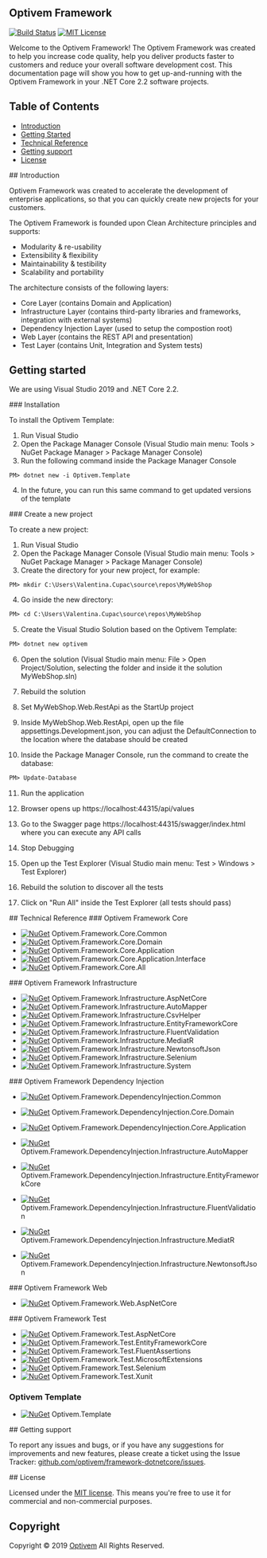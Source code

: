 ## Optivem Framework

[![Build Status](https://img.shields.io/appveyor/ci/optivem/framework-dotnetcore.svg)](https://ci.appveyor.com/project/optivem/framework-dotnetcore)
[![MIT License](http://img.shields.io/badge/license-MIT-brightgreen.svg)](http://opensource.org/licenses/MIT)

Welcome to the Optivem Framework! The Optivem Framework was created to help you increase code quality, help you deliver products faster to customers and reduce your overall software development cost. This documentation page will show you how to get up-and-running with the Optivem Framework in your .NET Core 2.2 software projects. 

## Table of Contents

* [Introduction](#introduction)
* [Getting Started](#getting-started)
* [Technical Reference](#technical-reference)
* [Getting support](#support)
* [License](#license)

<a name="introduction" />
## Introduction

Optivem Framework was created to accelerate the development of enterprise applications, so that you can quickly create new projects for your customers.

The Optivem Framework is founded upon Clean Architecture principles and supports:
* Modularity & re-usability
* Extensibility & flexibility
* Maintainability & testibility
* Scalability and portability

The architecture consists of the following layers:
* Core Layer (contains Domain and Application)
* Infrastructure Layer (contains third-party libraries and frameworks, integration with external systems)
* Dependency Injection Layer (used to setup the compostion root)
* Web Layer (contains the REST API and presentation)
* Test Layer (contains Unit, Integration and System tests)

<a name="getting-started" />

## Getting started

We are using Visual Studio 2019 and .NET Core 2.2.


<a name="installation" />
### Installation

To install the Optivem Template:
1. Run Visual Studio
2. Open the Package Manager Console (Visual Studio main menu: Tools > NuGet Package Manager > Package Manager Console)
3. Run the following command inside the Package Manager Console

```ps
PM> dotnet new -i Optivem.Template
```

4. In the future, you can run this same command to get updated versions of the template

<a name="create-new-project" />
### Create a new project

To create a new project:
1. Run Visual Studio
2. Open the Package Manager Console (Visual Studio main menu: Tools > NuGet Package Manager > Package Manager Console)
3. Create the directory for your new project, for example: 

```ps
PM> mkdir C:\Users\Valentina.Cupac\source\repos\MyWebShop
```

4. Go inside the new directory:

```ps
PM> cd C:\Users\Valentina.Cupac\source\repos\MyWebShop
```
5. Create the Visual Studio Solution based on the Optivem Template:

```ps
PM> dotnet new optivem
```

6. Open the solution (Visual Studio main menu: File > Open Project/Solution, selecting the folder and inside it the solution MyWebShop.sln)

7. Rebuild the solution

8. Set MyWebShop.Web.RestApi as the StartUp project

9. Inside MyWebShop.Web.RestApi, open up the file appsettings.Development.json, you can adjust the DefaultConnection to the location where the database should be created

10. Inside the Package Manager Console, run the command to create the database:

```ps
PM> Update-Database
```

<!-- TODO: VC: Handle the warnings that appear -->

11. Run the application

12. Browser opens up https://localhost:44315/api/values

12. Go to the Swagger page https://localhost:44315/swagger/index.html where you can execute any API calls

13. Stop Debugging

14. Open up the Test Explorer (Visual Studio main menu: Test > Windows > Test Explorer)

15. Rebuild the solution to discover all the tests

15. Click on "Run All" inside the Test Explorer (all tests should pass)



<a name="technical-reference" />
## Technical Reference

<a name="core-packages" />
### Optivem Framework Core

* [![NuGet](https://img.shields.io/nuget/v/Optivem.Framework.Core.Common.svg)](https://www.nuget.org/packages/Optivem.Framework.Core.Common) Optivem.Framework.Core.Common
* [![NuGet](https://img.shields.io/nuget/v/Optivem.Framework.Core.Domain.svg)](https://www.nuget.org/packages/Optivem.Framework.Core.Domain) Optivem.Framework.Core.Domain
* [![NuGet](https://img.shields.io/nuget/v/Optivem.Framework.Core.Application.svg)](https://www.nuget.org/packages/Optivem.Framework.Core.Application) Optivem.Framework.Core.Application
* [![NuGet](https://img.shields.io/nuget/v/Optivem.Framework.Core.Application.Interface.svg)](https://www.nuget.org/packages/Optivem.Framework.Core.Application.Interface) Optivem.Framework.Core.Application.Interface
* [![NuGet](https://img.shields.io/nuget/v/Optivem.Framework.Core.All.svg)](https://www.nuget.org/packages/Optivem.Framework.Core.All) Optivem.Framework.Core.All

<a name="infrastructure-packages" />
### Optivem Framework Infrastructure

* [![NuGet](https://img.shields.io/nuget/v/Optivem.Framework.Infrastructure.AspNetCore.svg)](https://www.nuget.org/packages/Optivem.Framework.Infrastructure.AspNetCore) Optivem.Framework.Infrastructure.AspNetCore
* [![NuGet](https://img.shields.io/nuget/v/Optivem.Framework.Infrastructure.AutoMapper.svg)](https://www.nuget.org/packages/Optivem.Framework.Infrastructure.AutoMapper) Optivem.Framework.Infrastructure.AutoMapper
* [![NuGet](https://img.shields.io/nuget/v/Optivem.Framework.Infrastructure.CsvHelper.svg)](https://www.nuget.org/packages/Optivem.Framework.Infrastructure.CsvHelper) Optivem.Framework.Infrastructure.CsvHelper
* [![NuGet](https://img.shields.io/nuget/v/Optivem.Framework.Infrastructure.EntityFrameworkCore.svg)](https://www.nuget.org/packages/Optivem.Framework.Infrastructure.EntityFrameworkCore) Optivem.Framework.Infrastructure.EntityFrameworkCore
* [![NuGet](https://img.shields.io/nuget/v/Optivem.Framework.Infrastructure.FluentValidation.svg)](https://www.nuget.org/packages/Optivem.Framework.Infrastructure.FluentValidation) Optivem.Framework.Infrastructure.FluentValidation
* [![NuGet](https://img.shields.io/nuget/v/Optivem.Framework.Infrastructure.MediatR.svg)](https://www.nuget.org/packages/Optivem.Framework.Infrastructure.MediatR) Optivem.Framework.Infrastructure.MediatR
* [![NuGet](https://img.shields.io/nuget/v/Optivem.Framework.Infrastructure.NewtonsoftJson.svg)](https://www.nuget.org/packages/Optivem.Framework.Infrastructure.NewtonsoftJson) Optivem.Framework.Infrastructure.NewtonsoftJson
* [![NuGet](https://img.shields.io/nuget/v/Optivem.Framework.Infrastructure.Selenium.svg)](https://www.nuget.org/packages/Optivem.Framework.Infrastructure.Selenium) Optivem.Framework.Infrastructure.Selenium
* [![NuGet](https://img.shields.io/nuget/v/Optivem.Framework.Infrastructure.System.svg)](https://www.nuget.org/packages/Optivem.Framework.Infrastructure.System) Optivem.Framework.Infrastructure.System
	
<!-- Infrastructure.EPPlus -->
	
<a name="dependency-injection-packages" />
### Optivem Framework Dependency Injection

* [![NuGet](https://img.shields.io/nuget/v/Optivem.Framework.DependencyInjection.Common.svg)](https://www.nuget.org/packages/Optivem.Framework.DependencyInjection.Common) Optivem.Framework.DependencyInjection.Common
* [![NuGet](https://img.shields.io/nuget/v/Optivem.Framework.DependencyInjection.Core.Domain.svg)](https://www.nuget.org/packages/Optivem.Framework.DependencyInjection.Core.Domain) Optivem.Framework.DependencyInjection.Core.Domain
* [![NuGet](https://img.shields.io/nuget/v/Optivem.Framework.DependencyInjection.Core.Application.svg)](https://www.nuget.org/packages/Optivem.Framework.DependencyInjection.Core.Application) Optivem.Framework.DependencyInjection.Core.Application
* [![NuGet](https://img.shields.io/nuget/v/Optivem.Framework.DependencyInjection.Infrastructure.AutoMapper.svg)](https://www.nuget.org/packages/Optivem.Framework.DependencyInjection.Infrastructure.AutoMapper) Optivem.Framework.DependencyInjection.Infrastructure.AutoMapper
* [![NuGet](https://img.shields.io/nuget/v/Optivem.Framework.DependencyInjection.Infrastructure.EntityFrameworkCore.svg)](https://www.nuget.org/packages/Optivem.Framework.DependencyInjection.Infrastructure.EntityFrameworkCore) Optivem.Framework.DependencyInjection.Infrastructure.EntityFrameworkCore
* [![NuGet](https://img.shields.io/nuget/v/Optivem.Framework.DependencyInjection.Infrastructure.FluentValidation.svg)](https://www.nuget.org/packages/Optivem.Framework.DependencyInjection.Infrastructure.FluentValidation) Optivem.Framework.DependencyInjection.Infrastructure.FluentValidation
* [![NuGet](https://img.shields.io/nuget/v/Optivem.Framework.DependencyInjection.Infrastructure.MediatR.svg)](https://www.nuget.org/packages/Optivem.Framework.DependencyInjection.Infrastructure.MediatR) Optivem.Framework.DependencyInjection.Infrastructure.MediatR
* [![NuGet](https://img.shields.io/nuget/v/Optivem.Framework.DependencyInjection.Infrastructure.NewtonsoftJson.svg)](https://www.nuget.org/packages/Optivem.Framework.DependencyInjection.Infrastructure.NewtonsoftJson) Optivem.Framework.DependencyInjection.Infrastructure.NewtonsoftJson


    <!-- 
	Infrastructure.AspNetCore
	'src\DependencyInjection\Infrastructure\CsvHelper\Optivem.Framework.DependencyInjection.Infrastructure.CsvHelper.csproj',		
    # 'src\DependencyInjection\Infrastructure\EPPlus\Optivem.Framework.DependencyInjection.Infrastructure.EPPlus.csproj',
    # 'src\DependencyInjection\Infrastructure\Selenium\Optivem.Framework.DependencyInjection.Infrastructure.Selenium.csproj',		
    # 'src\DependencyInjection\Infrastructure\System\Optivem.Framework.DependencyInjection.Infrastructure.System.csproj',	
	-->

<a name="web-packages" />
### Optivem Framework Web

* [![NuGet](https://img.shields.io/nuget/v/Optivem.Framework.Web.AspNetCore.svg)](https://www.nuget.org/packages/Optivem.Framework.Web.AspNetCore) Optivem.Framework.Web.AspNetCore

<a name="test-packages" />
### Optivem Framework Test

* [![NuGet](https://img.shields.io/nuget/v/Optivem.Framework.Test.AspNetCore.svg)](https://www.nuget.org/packages/Optivem.Framework.Test.AspNetCore) Optivem.Framework.Test.AspNetCore
* [![NuGet](https://img.shields.io/nuget/v/Optivem.Framework.Test.EntityFrameworkCore.svg)](https://www.nuget.org/packages/Optivem.Framework.Test.EntityFrameworkCore) Optivem.Framework.Test.EntityFrameworkCore
* [![NuGet](https://img.shields.io/nuget/v/Optivem.Framework.Test.FluentAssertions.svg)](https://www.nuget.org/packages/Optivem.Framework.Test.FluentAssertions) Optivem.Framework.Test.FluentAssertions
* [![NuGet](https://img.shields.io/nuget/v/Optivem.Framework.Test.MicrosoftExtensions.svg)](https://www.nuget.org/packages/Optivem.Framework.Test.MicrosoftExtensions) Optivem.Framework.Test.MicrosoftExtensions
* [![NuGet](https://img.shields.io/nuget/v/Optivem.Framework.Test.Selenium.svg)](https://www.nuget.org/packages/Optivem.Framework.Test.Selenium) Optivem.Framework.Test.Selenium
* [![NuGet](https://img.shields.io/nuget/v/Optivem.Framework.Test.Xunit.svg)](https://www.nuget.org/packages/Optivem.Framework.Test.Xunit) Optivem.Framework.Test.Xunit

### Optivem Template

* [![NuGet](https://img.shields.io/nuget/v/Optivem.Template.svg)](https://www.nuget.org/packages/Optivem.Template) Optivem.Template

<a name="support" />
## Getting support

To report any issues and bugs, or if you have any suggestions for improvements and new features, please create a ticket using the Issue Tracker: [github.com/optivem/framework-dotnetcore/issues](https://github.com/optivem/framework-dotnetcore/issues).

<a name="license" />
## License

Licensed under the [MIT license](http://opensource.org/licenses/mit-license.php). This means you're free to use it for commercial and non-commercial purposes.

## Copyright

Copyright © 2019 [Optivem](https://www.optivem.com/) All Rights Reserved.